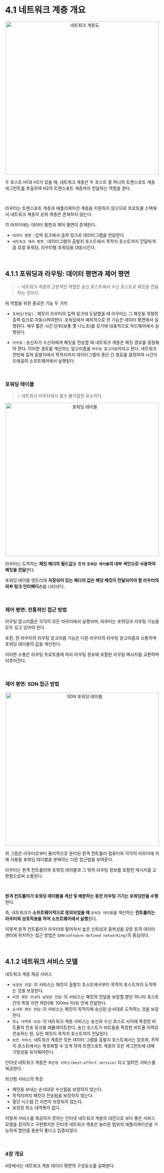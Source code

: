 # 4.1 네트워크 계층 개요

<p align="center"><img width="500" alt="네트워크 계층도" src="https://user-images.githubusercontent.com/76640167/212541870-2c4951cb-167a-48f2-a69d-b6dc44c6d656.png">

두 호스트 H1과 H2가 있을 때, 네트워크 계층은 두 호스트 중 하나의 트랜스포트 계층 세그먼트를 추출하여 H2의 트랜스포트 계층까지 전달하는 역할을 한다.

<br/>

라우터는 트랜스포트 계층과 애플리케이션 계층을 지원하지 않으므로 프로토콜 스택에서 네트워크 계층의 상위 계층은 존재하지 않는다.

각 라우터에는 데이터 평면과 제어 평면이 존재한다. 
- `데이터 평면` : 입력 링크에서 출력 링크로 데이터그램을 전달한다.
- `네트워크 제어 평면` : 데이터그램이 출발지 호스트에서 목적지 호스트까지 전달되게끔 로컬 포워딩, 라우터별 포워딩을 대응시킨다.

<br/>

## 4.1.1 포워딩과 라우팅: 데이터 평면과 제어 평면

> 💡 네트워크 계층의 근본적인 역할은 송신 호스트에서 수신 호스트로 패킷을 전달하는 것이다.

위 역할을 위한 중요한 기능 두 가지

- `포워딩(전달)` : 패킷이 라우터의 입력 링크에 도달했을 때 라우터는 그 패킷을 적절한 출력 링크로 이동시켜야한다. 포워딩에서 예외적으로 한 기능은 데이터 평면에서 실행된다. 매우 짧은 시간 단위(보통 몇 나노초)를 갖기에 대표적으로 하드웨어에서 실행된다.
  
- `라우팅` : 송신자가 수신자에게 패킷을 전송할 때 네트워크 계층은 패킷 경로를 결정해야 한다. 이러한 경로를 계산하는 알고리즘을 `라우팅 알고리즘`이라고 한다. 네트워크 전반에 걸쳐 출발지에서 목적지까지 데이터그램의 종단 간 경로를 결정하여 시간이 오래걸려 소프트웨어에서 실행된다.

<br/>

### 포워딩 테이블

> 💡 네트워크 라우터에서 필수 불가결한 요소이다.

<p align="center"><img width="500" alt="포워딩 테이블" src="https://user-images.githubusercontent.com/76640167/212542030-df6ba632-c5a2-4460-959e-347960dd256f.png">

라우터는 도착하는 **패킷 헤더의 필드값**을 통해 **`포워딩 테이블`의 내부 색인으로 사용하여 패킷을 전달**한다.

포워딩 테이블 엔트리에 **저장되어 있는 헤더의 값은 해당 패킷이 전달되어야 할 라우터의 외부 링크 인터페이스**를 나타낸다.

<br/>

### 제어 평면: 전통적인 접근 방법

라우팅 알고리즘은 각각의 모든 라우터에서 실행되며, 라우터는 포워딩과 라우팅 기능을 모두 갖고 있어야 한다.

또한, 한 라우터의 라우팅 알고리즘 기능은 다른 라우터의 라우팅 알고리즘과 소통하며 포워딩 테이블의 값을 계산한다.

이러한 소통은 라우팅 프로토콜에 따라 라우팅 정보에 포함된 라우팅 메시지를 교환하며 이루어진다.

<br/>

### 제어 평면: SDN 접근 방법

<p align="center"><img width="500" alt="SDN 포워딩 테이블" src="https://user-images.githubusercontent.com/76640167/212543852-6720ef7e-0ff9-46f5-bdf3-1771335eaca5.png">

위 그림은 라우터로부터 물리적으로 분리된 원격 컨트롤러 컴퓨터와 각각의 라우터에 의해 사용될 포워딩 테이블을 분배하는 다른 접근법을 보여준다.

라우터는 원격 컨트롤러와 포워딩 테이블과 그 밖의 라우팅 정보를 포함한 메시지를 교환함으로써 소통한다.

<br/>

**원격 컨트롤러가 포워딩 테이블을 계산 및 배분하는 동안 라우팅 기기는 포워딩만을 수행**한다.

즉, 네트워크가 **소프트웨어적으로 정의되었을 때** `포워딩 테이블`을 계산하는 **컨트롤러는 라우터와 상호작용을 하며 소프트웨어에서 실행**된다.

이렇게 원격 컨트롤러가 라우터와 떨어져서 높은 신뢰성과 중복성을 갖춘 원격 데이터 센터에 위치하는 접근 방법은 `SDN(software defined networking)`의 중심이다.

<br/>

## 4.1.2 네트워크 서비스 모델

네트워크 계층 제공 서비스
- `보장된 전달`: 이 서비스는 패킷이 출발지 호스트에서부터 목적지 호스트까지 도착하는 것을 보장한다.
- `지연 제한 이내의 보장된 전달`: 이 서비스는 패킷의 전달을 보장할 뿐만 아니라 호스트 간의 특정 지연 제한(예: 100ms 이내) 안에 전달한다.
- `순서화 패킷 전달`: 이 서비스는 패킷이 목적지에 송신된 순서대로 도착하는 것을 보장한다.
- `최소 대역폭 보장`: 이 네트워크 계층 서비스는 송신과 수신 호스트 사이에 특정한 비트율의 전송 링크를 에뮬레이트한다. 송신 호스트가 비트들을 특정한 비트율 이하로 전송하는 한, 모든 패킷이 목적지 호스트까지 전달된다.
- `보안 서비스`: 네트워크 계층은 모든 데이터 그램을 출발지 호스트에서는 암호화, 목적지 호스트에서는 복호화할 수 있게 하여 트랜스포트 계층의 모든 세그먼트에 대해 기밀성을 유지해야한다.

인터넷 네트워크 계층은 `최선형 서비스(best-effort service)` 라고 알려진 서비스를 제공한다.

최선형 서비스의 특징
- 패킷을 보내는 순서대로 수신됨을 보장하지 않는다.
- 목적지까지 패킷이 전송됨을 보장하지 않는다.
- 종단 시스템 간 지연이 보장되지 않는다.
- 보장된 최소 대역폭이 없다.

이렇게 서비스를 제공하지 못하는 인터넷 네트워크 계층의 대안으로 보다 좋은 서비스 모델을 정의하고 구현했지만 인터넷 네트워크 계층은 놀라운 범위의 애플리케이션을 가능하게 할만큼 충분히 좋다고 입증되었다.

<br />

### 4장 개요

4장에서는 네트워크 계층 데이터 평면의 구성요소를 살펴본다.
